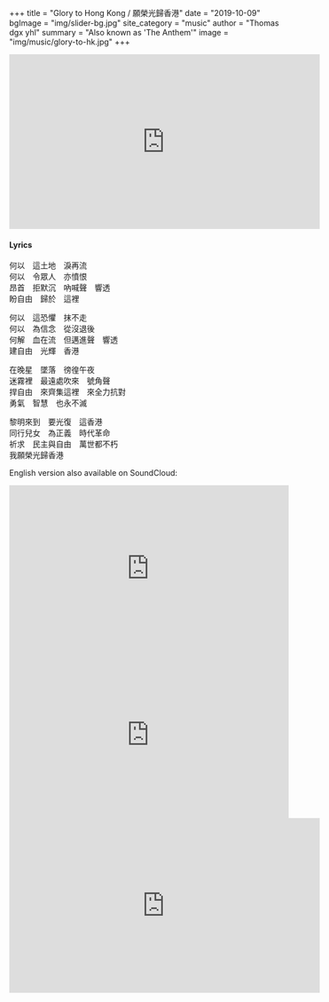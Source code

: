 +++
title = "Glory to Hong Kong / 願榮光歸香港"
date = "2019-10-09"
bgImage = "img/slider-bg.jpg"
site_category = "music"
author = "Thomas dgx yhl"
summary = "Also known as 'The Anthem'"
image = "img/music/glory-to-hk.jpg"
+++


<iframe width="560" height="315" src="https://www.youtube.com/embed/ULFVjUwRepE" frameborder="0" allow="accelerometer; autoplay; encrypted-media; gyroscope; picture-in-picture" allowfullscreen></iframe>

#### Lyrics
何以　這土地　淚再流<br>
何以　令眾人　亦憤恨<br>
昂首　拒默沉　吶喊聲　響透<br>
盼自由　歸於　這裡<br>

何以　這恐懼　抹不走<br>
何以　為信念　從沒退後<br>
何解　血在流　但邁進聲　響透<br>
建自由　光輝　香港<br>

在晚星　墜落　徬徨午夜<br>
迷霧裡　最遠處吹來　號角聲<br>
捍自由　來齊集這裡　來全力抗對<br>
勇氣　智慧　也永不滅<br>

黎明來到　要光復　這香港<br>
同行兒女　為正義　時代革命<br>
祈求　民主與自由　萬世都不朽<br>
我願榮光歸香港<br>

English version also available on SoundCloud: 

<iframe width="100%" height="300" scrolling="no" frameborder="no" allow="autoplay" src="https://w.soundcloud.com/player/?url=https%3A//api.soundcloud.com/tracks/679491234&color=%23ff5500&auto_play=false&hide_related=false&show_comments=true&show_user=true&show_reposts=false&show_teaser=true&visual=true"></iframe>

<iframe width="100%" height="300" scrolling="no" frameborder="no" allow="autoplay" src="https://w.soundcloud.com/player/?url=https%3A//api.soundcloud.com/tracks/679570016&color=%230066cc&auto_play=false&hide_related=false&show_comments=true&show_user=true&show_reposts=false&show_teaser=true&visual=true"></iframe>

<iframe width="560" height="315" src="https://www.youtube.com/embed/KjpEH-vtKWM" frameborder="0" allow="accelerometer; autoplay; encrypted-media; gyroscope; picture-in-picture" allowfullscreen></iframe>